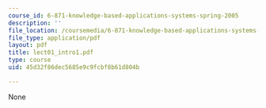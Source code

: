 ```yaml
---
course_id: 6-871-knowledge-based-applications-systems-spring-2005
description: ''
file_location: /coursemedia/6-871-knowledge-based-applications-systems-spring-2005/45d32f86dec5685e9c9fcbf8b61d804b_lect01_intro1.pdf
file_type: application/pdf
layout: pdf
title: lect01_intro1.pdf
type: course
uid: 45d32f86dec5685e9c9fcbf8b61d804b

---
```

None